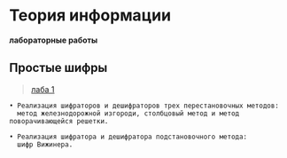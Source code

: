 # Теория информации
**лабораторные работы**


## Простые шифры
> [лаба 1](https://github.com/protasenya02/TI/tree/main/lab%201)
```
• Реализация шифраторов и дешифраторов трех перестановочных методов:
  метод железнодорожной изгороди, столбцовый метод и метод поворачивающейся решетки.
  
• Реализация шифратора и дешифратора подстановочного метода:
  шифр Вижинера.
```
